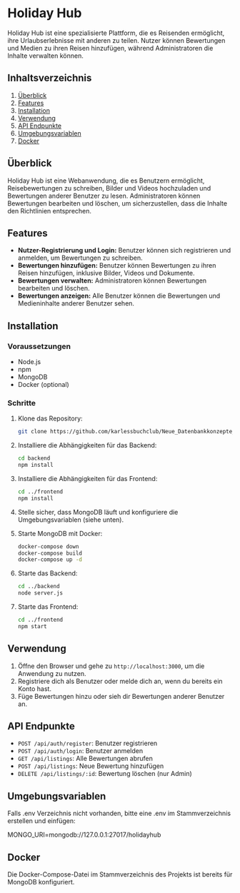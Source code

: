 # Holiday Hub

Holiday Hub ist eine spezialisierte Plattform, die es Reisenden ermöglicht, ihre Urlaubserlebnisse mit anderen zu teilen. Nutzer können Bewertungen und Medien zu ihren Reisen hinzufügen, während Administratoren die Inhalte verwalten können.

## Inhaltsverzeichnis

1. [Überblick](#überblick)
2. [Features](#features)
3. [Installation](#installation)
4. [Verwendung](#verwendung)
5. [API Endpunkte](#api-endpunkte)
6. [Umgebungsvariablen](#umgebungsvariablen)
7. [Docker](#docker)

## Überblick

Holiday Hub ist eine Webanwendung, die es Benutzern ermöglicht, Reisebewertungen zu schreiben, Bilder und Videos hochzuladen und Bewertungen anderer Benutzer zu lesen. Administratoren können Bewertungen bearbeiten und löschen, um sicherzustellen, dass die Inhalte den Richtlinien entsprechen.

## Features

- **Nutzer-Registrierung und Login:** Benutzer können sich registrieren und anmelden, um Bewertungen zu schreiben.
- **Bewertungen hinzufügen:** Benutzer können Bewertungen zu ihren Reisen hinzufügen, inklusive Bilder, Videos und Dokumente.
- **Bewertungen verwalten:** Administratoren können Bewertungen bearbeiten und löschen.
- **Bewertungen anzeigen:** Alle Benutzer können die Bewertungen und Medieninhalte anderer Benutzer sehen.

## Installation

### Voraussetzungen

- Node.js
- npm
- MongoDB
- Docker (optional)

### Schritte

1. Klone das Repository:
    ```sh
    git clone https://github.com/karlessbuchclub/Neue_Datenbankkonzepte_Abgabe.git
    ```

2. Installiere die Abhängigkeiten für das Backend:
    ```sh
    cd backend
    npm install
    ```

3. Installiere die Abhängigkeiten für das Frontend:
    ```sh
    cd ../frontend
    npm install
    ```

4. Stelle sicher, dass MongoDB läuft und konfiguriere die Umgebungsvariablen (siehe unten).

5. Starte MongoDB mit Docker:
    ```sh
    docker-compose down
    docker-compose build
    docker-compose up -d
    ```

6. Starte das Backend:
    ```sh
    cd ../backend
    node server.js
    ```

7. Starte das Frontend:
    ```sh
    cd ../frontend
    npm start
    ```

## Verwendung

1. Öffne den Browser und gehe zu `http://localhost:3000`, um die Anwendung zu nutzen.
2. Registriere dich als Benutzer oder melde dich an, wenn du bereits ein Konto hast.
3. Füge Bewertungen hinzu oder sieh dir Bewertungen anderer Benutzer an.

## API Endpunkte

- `POST /api/auth/register`: Benutzer registrieren
- `POST /api/auth/login`: Benutzer anmelden
- `GET /api/listings`: Alle Bewertungen abrufen
- `POST /api/listings`: Neue Bewertung hinzufügen
- `DELETE /api/listings/:id`: Bewertung löschen (nur Admin)

## Umgebungsvariablen

Falls .env Verzeichnis nicht vorhanden, bitte eine .env im Stammverzeichnis erstellen und einfügen:

MONGO_URI=mongodb://127.0.0.1:27017/holidayhub

## Docker

Die Docker-Compose-Datei im Stammverzeichnis des Projekts ist bereits für MongoDB konfiguriert.
